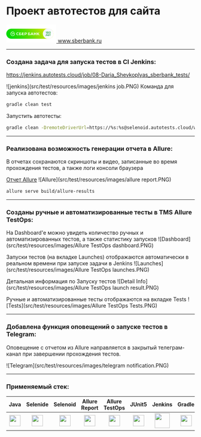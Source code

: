 # Проект автотестов для сайта
![logo](src/test/resources/images/sber.PNG)<a target="_blank" href="www.sberbank.ru"/> www.sberbank.ru
________

### Создана задача для запуска тестов в CI Jenkins: 
<a target="_blank" href="https://jenkins.autotests.cloud/job/08-Daria_Shevkoplyas_sberbank_tests/">https://jenkins.autotests.cloud/job/08-Daria_Shevkoplyas_sberbank_tests/

![jenkins](src/test/resources/images/jenkins job.PNG)
Команда для запуска автотестов:
```bash
gradle clean test
```

Запустить автотесты:
```bash
gradle clean -DremoteDriverUrl=https://%s:%s@selenoid.autotests.cloud/wd/hub/ -Dthreads=1 test
```
____________

### Реализована возможность генерации отчета в Allure:
В отчетах сохранаются скриншоты и видео, записанные во время прохождения тестов, а также логи консоли браузера

[Отчет Allure](https://jenkins.autotests.cloud/job/08-Daria_Shevkoplyas_sberbank_tests/6/allure/#)
![Allure](src/test/resources/images/allure report.PNG)
```bash
allure serve build/allure-results
```
______________

### Созданы ручные и автоматизированные тесты в TMS Allure TestOps:
На Dashboard'е можно увидеть количество ручных и автоматизированных тестов, а также статистику запусков
![Dashboard](src/test/resources/images/Allure TestOps dashboard.PNG)


Запуски тестов (на вкладке Launches) отображаются автоматически в реальном времени при запуске задачи в Jenkins
![Launches](src/test/resources/images/Allure TestOps launches.PNG)


Детальная информация по Запуску тестов
![Detail Info](src/test/resources/images/Allure TestOps launch result.PNG)


Ручные и автоматизированные тесты отображаются на вкладке Tests
![Tests](src/test/resources/images/Allure TestOps Tests.PNG)


________________

### Добавлена функция оповещений о запуске тестов в Telegram:
Оповещение с отчетом из Allure направляется в закрытый телеграм-канал при завершении прохождения тестов.

![Telegram](src/test/resources/images/telegram notification.PNG)

_____________

### Применяемый стек:

| Java | Selenide | Selenoid | Allure Report | Allure TestOps | JUnit5 | Jenkins | Gradle | Telegram |
|:----:|:----:|:------:|:------:|:------:|:----:|:----:|:------:|:------:|
| <img src="https://starchenkov.pro/qa-guru/img/skills/Java.svg" width="30" height="30"> | <img src="https://starchenkov.pro/qa-guru/img/skills/Selenide.svg" width="30" height="30"> | <img src="https://starchenkov.pro/qa-guru/img/skills/Selenoid.svg" width="30" height="30"> |<img src="https://starchenkov.pro/qa-guru/img/skills/Allure_Report.svg" width="30" height="30"> | <img src="https://starchenkov.pro/qa-guru/img/skills/Allure_EE.svg" width="30" height="30"> | <img src="https://starchenkov.pro/qa-guru/img/skills/JUnit5.svg" width="30" height="30"> | <img src="https://cdn.jsdelivr.net/gh/devicons/devicon/icons/jenkins/jenkins-original.svg" width="40" height="40"> | <img src="https://starchenkov.pro/qa-guru/img/skills/Gradle.svg" width="30" height="30"> | <img src="https://starchenkov.pro/qa-guru/img/skills/Telegram.svg" width="30" height="30"> |

